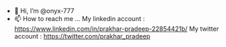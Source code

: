 - 👋 Hi, I’m @onyx-777
- 📫 How to reach me ...
My linkedin account : https://www.linkedin.com/in/prakhar-pradeep-22854421b/
My twitter account : https://twitter.com/prakhar_pradeep

<!---
onyx-777/onyx-777 is a ✨ special ✨ repository because its `README.md` (this file) appears on your GitHub profile.
You can click the Preview link to take a look at your changes.
--->
